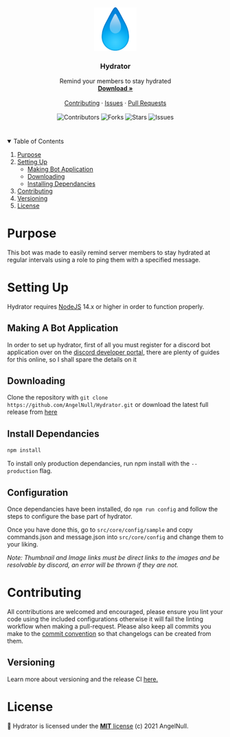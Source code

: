<!--PROJECT HEAD-->
<br />
<p align="center">
  <a>
    <img src='assets/img/header.png' width="20%" height="20%">
  </a>

  <h3 align="center">Hydrator</h3>

  <p align="center">
    Remind your members to stay hydrated
    <br />
    <a href="https://github.com/AngelNull/Hydrator/releases"><strong>Download »</strong></a>
    <br />
    <br />
    <a href="#contributing">Contributing</a>
    ·
    <a href="https://github.com/AngelNull/Hydrator/issues">Issues</a>
    ·
    <a href="https://github.com/AngelNull/Hydrator/pulls">Pull Requests</a>
  </p>
</p>
<p align="center">
<!--Contributors-->
<img src="https://img.shields.io/github/contributors/AngelNull/Hydrator.svg?style=for-the-badge" align="center" alt='Contributors'>
<!--Forks-->
<img src="https://img.shields.io/github/forks/AngelNull/Hydrator.svg?style=for-the-badge" align="center" alt='Forks' >
<!--Stars-->
<img src="https://img.shields.io/github/stars/AngelNull/Hydrator.svg?style=for-the-badge" align="center" alt='Stars' >
<!--Issues-->
<img src="https://img.shields.io/github/issues/AngelNull/Hydrator.svg?style=for-the-badge" align="center" alt='Issues' >
</p>

# 
<!-- TABLE OF CONTENTS -->
<details open="open">
  <summary>Table of Contents</summary>
  <ol>
    <li>
      <a href="#purpose">Purpose</a>
    </li>
    <li>
      <a href="#setting-up">Setting Up</a>
      <ul>
        <li><a href="#making-a-bot-application">Making Bot Application</a></li>
        <li><a href="#downloading">Downloading</a></li>
        <li><a href='#install-dependancies'>Installing Dependancies</a></li>
        </ul>
        </li>
      </ul>
    </li>
    <li><a href="#contributing">Contributing</a></li>
    <li><a href="#versioning">Versioning</a></li>
    <li><a href="#license">License</a></li>
  </ol>
</details>

# Purpose
This bot was made to easily remind server members to stay hydrated at regular intervals using a role to ping them with a specified message.

# Setting Up

Hydrator requires [NodeJS](https://nodejs.org/) 14.x or higher in order to function properly.

## Making A Bot Application

In order to set up hydrator, first of all you must register for a discord bot application over on the [discord developer portal](https://discord.com/developers/applications), there are plenty of guides for this online, so I shall spare the details on it

## Downloading

Clone the repository with `git clone https://github.com/AngelNull/Hydrator.git` or download the latest full release from [here](https://github.com/AngelNull/Hydrator/releases)

## Install Dependancies
```bash
npm install
```
To install only production dependancies, run npm install with the ``--production`` flag.

## Configuration

Once dependancies have been installed, do `npm run config` and follow the steps to configure the base part of hydrator. 

Once you have done this, go to `src/core/config/sample` and copy commands.json and message.json into `src/core/config` and change them to your liking. 

*Note: Thumbnail and Image links must be direct links to the images and be resolvable by discord, an error will be thrown if they are not.*

# Contributing
All contributions are welcomed and encouraged, please ensure you lint your code using the included configurations otherwise it will fail the linting workflow when making a pull-request. Please also keep all commits you make to the [commit convention](./.github/COMMIT_CONVENTION.md) so that changelogs can be created from them. 

## Versioning
Learn more about versioning and the release CI [here.](./.github/VERSIONING.MD)

# License
📜 Hydrator is licensed under the [**MIT** license](./LICENSE) (c) 2021 AngelNull.
